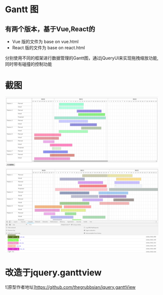 # Gantt 图
## 有两个版本，基于Vue,React的

- Vue 版的文件为 base on vue.html
- React 版的文件为 base on react.html
  
分别使用不同的框架进行数据管理的Gantt图，通过jQueryUI来实现拖拽缩放功能,同时带有碰撞的控制功能
# 截图

![home_page](https://raw.githubusercontent.com/w1301625107/Gantt-chart/master/screenshots/01.png)
![home_page](https://raw.githubusercontent.com/w1301625107/Gantt-chart/master/screenshots/02.png)
# 改造于jquery.ganttview
![原型作者地址]https://github.com/thegrubbsian/jquery.ganttView
